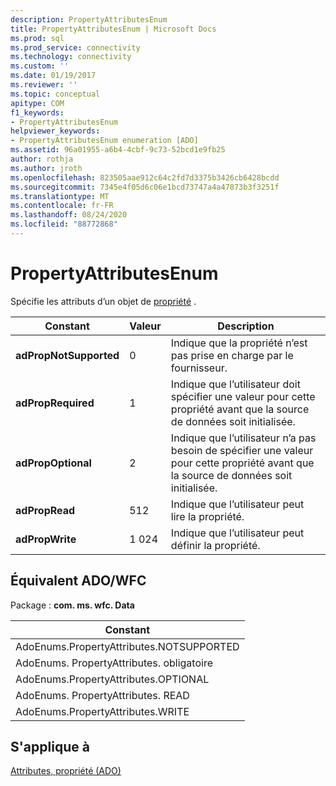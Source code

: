 ```yaml
---
description: PropertyAttributesEnum
title: PropertyAttributesEnum | Microsoft Docs
ms.prod: sql
ms.prod_service: connectivity
ms.technology: connectivity
ms.custom: ''
ms.date: 01/19/2017
ms.reviewer: ''
ms.topic: conceptual
apitype: COM
f1_keywords:
- PropertyAttributesEnum
helpviewer_keywords:
- PropertyAttributesEnum enumeration [ADO]
ms.assetid: 96a01955-a6b4-4cbf-9c73-52bcd1e9fb25
author: rothja
ms.author: jroth
ms.openlocfilehash: 823505aae912c64c2fd7d3375b3426cb6428bcdd
ms.sourcegitcommit: 7345e4f05d6c06e1bcd73747a4a47873b3f3251f
ms.translationtype: MT
ms.contentlocale: fr-FR
ms.lasthandoff: 08/24/2020
ms.locfileid: "88772868"
---
```

# <a name="propertyattributesenum"></a>PropertyAttributesEnum
Spécifie les attributs d’un objet de [propriété](./property-object-ado.md) .  
  
|Constant|Valeur|Description|  
|--------------|-----------|-----------------|  
|**adPropNotSupported**|0|Indique que la propriété n’est pas prise en charge par le fournisseur.|  
|**adPropRequired**|1|Indique que l’utilisateur doit spécifier une valeur pour cette propriété avant que la source de données soit initialisée.|  
|**adPropOptional**|2|Indique que l’utilisateur n’a pas besoin de spécifier une valeur pour cette propriété avant que la source de données soit initialisée.|  
|**adPropRead**|512|Indique que l’utilisateur peut lire la propriété.|  
|**adPropWrite**|1 024|Indique que l’utilisateur peut définir la propriété.|  
  
## <a name="adowfc-equivalent"></a>Équivalent ADO/WFC  
 Package : **com. ms. wfc. Data**  
  
|Constant|  
|--------------|  
|AdoEnums.PropertyAttributes.NOTSUPPORTED|  
|AdoEnums. PropertyAttributes. obligatoire|  
|AdoEnums.PropertyAttributes.OPTIONAL|  
|AdoEnums. PropertyAttributes. READ|  
|AdoEnums.PropertyAttributes.WRITE|  
  
## <a name="applies-to"></a>S'applique à  
 [Attributes, propriété (ADO)](./attributes-property-ado.md)